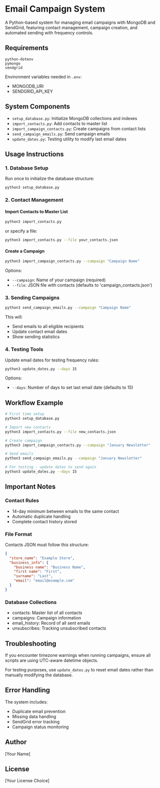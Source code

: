 # Email Campaign System

A Python-based system for managing email campaigns with MongoDB and SendGrid, featuring contact management, campaign creation, and automated sending with frequency controls.

## Requirements

```
python-dotenv
pymongo
sendgrid
```

Environment variables needed in `.env`:
- MONGODB_URI
- SENDGRID_API_KEY

## System Components

- `setup_database.py`: Initialize MongoDB collections and indexes
- `import_contacts.py`: Add contacts to master list
- `import_campaign_contacts.py`: Create campaigns from contact lists
- `send_campaign_emails.py`: Send campaign emails
- `update_dates.py`: Testing utility to modify last email dates

## Usage Instructions

### 1. Database Setup

Run once to initialize the database structure:
```bash
python3 setup_database.py
```

### 2. Contact Management

#### Import Contacts to Master List
```bash
python3 import_contacts.py
```
or specify a file:
```bash
python3 import_contacts.py --file your_contacts.json
```

#### Create a Campaign
```bash
python3 import_campaign_contacts.py --campaign "Campaign Name"
```
Options:
- `--campaign`: Name of your campaign (required)
- `--file`: JSON file with contacts (defaults to 'campaign_contacts.json')

### 3. Sending Campaigns
```bash
python3 send_campaign_emails.py --campaign "Campaign Name"
```
This will:
- Send emails to all eligible recipients
- Update contact email dates
- Show sending statistics

### 4. Testing Tools

Update email dates for testing frequency rules:
```bash
python3 update_dates.py --days 15
```
Options:
- `--days`: Number of days to set last email date (defaults to 15)

## Workflow Example

```bash
# First time setup
python3 setup_database.py

# Import new contacts
python3 import_contacts.py --file new_contacts.json

# Create campaign
python3 import_campaign_contacts.py --campaign "January Newsletter"

# Send emails
python3 send_campaign_emails.py --campaign "January Newsletter"

# For testing - update dates to send again
python3 update_dates.py --days 15
```

## Important Notes

### Contact Rules
- 14-day minimum between emails to the same contact
- Automatic duplicate handling
- Complete contact history stored

### File Format
Contacts JSON must follow this structure:
```json
{
  "store_name": "Example Store",
  "business_info": {
    "business name": "Business Name",
    "first name": "First",
    "surname": "Last",
    "email": "email@example.com"
  }
}
```

### Database Collections
- contacts: Master list of all contacts
- campaigns: Campaign information
- email_history: Record of all sent emails
- unsubscribes: Tracking unsubscribed contacts

## Troubleshooting

If you encounter timezone warnings when running campaigns, ensure all scripts are using UTC-aware datetime objects.

For testing purposes, use `update_dates.py` to reset email dates rather than manually modifying the database.

## Error Handling

The system includes:
- Duplicate email prevention
- Missing data handling
- SendGrid error tracking
- Campaign status monitoring

## Author

[Your Name]

## License

[Your License Choice]
